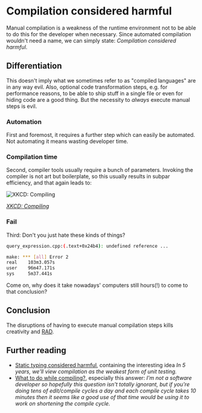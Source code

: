 # Compilation considered harmful

Manual compilation is a weakness of the runtime environment not to be able to do this for the developer when necessary. Since automated compilation wouldn't need a name, we can simply state: *Compilation considered harmful*.

## Differentiation

This doesn't imply what we sometimes refer to as "compiled languages" are in any way evil. Also, optional code transformation steps, e.g. for performance reasons, to be able to ship stuff in a single file or even for hiding code are a good thing. But the necessity to *always* execute manual steps is evil.

### Automation

First and foremost, it requires a further step which can easily be automated. Not automating it means wasting developer time.

### Compilation time

Second, compiler tools usually require a bunch of parameters. Invoking the compiler is not art but boilerplate, so this usually results in subpar efficiency, and that again leads to:

![XKCD: Compiling](http://imgs.xkcd.com/comics/compiling.png)

*[XKCD: Compiling](http://xkcd.com/303/)*

### Fail

Third: Don't you just hate these kinds of things? 

```sh
query_expression.cpp:(.text+0x24b4): undefined reference ...

make: *** [all] Error 2
real    103m3.057s
user    96m47.171s
sys     5m37.441s
```

Come on, why does it take nowadays' computers still hours(!) to come to that conclusion?

## Conclusion

The disruptions of having to execute manual compilation steps kills creativity and [RAD](http://de.wikipedia.org/wiki/Rapid_Application_Development).

## Further reading

* [Static typing considered harmful](http://blog.jayfields.com/2008/02/static-typing-considered-harmful.html), containing the interesting idea *In 5 years, we'll view compilation as the weakest form of unit testing.*
* [What to do while compiling?](https://productivity.stackexchange.com/questions/970/what-to-do-while-compiling), especially this answer: *I'm not a software developer so hopefully this question isn't totally ignorant, but if you're doing tens of edit/compile cycles a day and each compile cycle takes 10 minutes then it seems like a good use of that time would be using it to work on shortening the compile cycle.*
